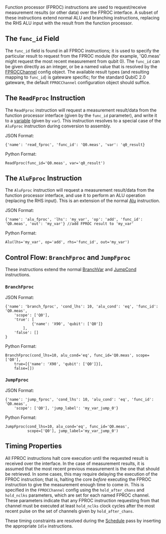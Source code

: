 Function processor (FPROC) instructions are used to request/receive measurement results (or other data) over the FPROC interface. A subset of these instructions extend normal ALU and branching instructions, replacing the RHS ALU input with the result from the function processor.

## The `func_id` Field

The `func_id` field is found in all FPROC instructions; it is used to specify the particular result to request from the FPROC module (for example, 'Q0.meas' might request the most recent measurement from qubit 0). The `func_id` can be given directly as an integer, or be a named value that is resolved by the [FPROCChannel](../api/hwconfig.md#distproc.hwconfig.FPROCChannel) config object. The available result types (and resulting mapping to `func_id`) is gateware specific; for the standard QubiC 2.0 gateware, the default `FPROCChannel` configuration object should suffice.

## The `ReadFproc` Instruction

The `ReadFproc` instruction will request a measurement result/data from the function processor interface (given by the `func_id` parameter), and write it to a [variable](variables.md) (given by `var`). This instruction resolves to a special case of the `AluFproc` instruction during conversion to assembly.

JSON Format:
    
    {'name': 'read_fproc', 'func_id': 'Q0.meas', 'var': 'q0_result}

Python Format:
    
    ReadFproc(func_id='Q0.meas', var='q0_result')

## The `AluFproc` Instruction

The `AluFproc` instruction will request a measurement result/data from the function processor interface, and use it to perform an ALU operation (replacing the RHS input). This is an extension of the normal [Alu](variables.md/#alu-operations) instruction.

JSON Format:

    {'name': 'alu_fproc', 'lhs': 'my_var', 'op': 'add', 'func_id': 'Q0.meas', 'out': 'my_var'} //add FPROC result to 'my_var'

Python Format:

    Alu(lhs='my_var', op='add', rhs='func_id', out='my_var')

## Control Flow: `BranchFproc` and `JumpFproc`

These instructions extend the normal [BranchVar](control_flow.md/#the-branchvar-instruction) and [JumpCond](control_flow.md/#the-jumpcond-instruction) instructions.

### `BranchFproc`
    
JSON Format:

    {'name': 'branch_fproc', 'cond_lhs': 10, 'alu_cond': 'eq', 'func_id': 'Q0.meas', 
        'scope': ['Q0'],
        'true': [
                {'name': 'X90', 'qubit': ['Q0']}
            ],
        'false': []
    }

Python Format:

    BranchFproc(cond_lhs=10, alu_cond='eq', func_id='Q0.meas', scope=['Q0'],
        true=[{'name': 'X90', 'qubit': ['Q0']}],
        false=[])

### `JumpFproc`


JSON Format:

    {'name': 'jump_fproc', 'cond_lhs': 10, 'alu_cond': 'eq', 'func_id': 'Q0.meas', 
        'scope': ['Q0'], 'jump_label': 'my_var_jump_0'}

Python Format:

    JumpFproc(cond_lhs=10, alu_cond='eq', func_id='Q0.meas', 
              scope=['Q0'], jump_label='my_var_jump_0')

## Timing Properties

All FPROC instructions halt core execution until the requested result is received over the interface. In the case of measurement results, it is assumed that the most recent previous measurement is the one that should be retrieved. In some cases, this may require delaying the execution of the FPROC instruction; that is, halting the core _before_ executing the FPROC instruction to give the measurement enough time to come in. This is specified in the `FPROCChannel` config using the `hold_after_chans` and `hold_nclks` parameters, which are set for each named FPROC channel. These parameters indicate that any FPROC instruction requesting from that channel must be executed at least `hold_nclks` clock cycles after the most recent pulse on the set of channels given by `hold_after_chans`. 

These timing constraints are resolved during the [Schedule](../api/ir_passes.md/#distproc.ir.passes.Schedule) pass by inserting the appropriate `Idle` instructions.
